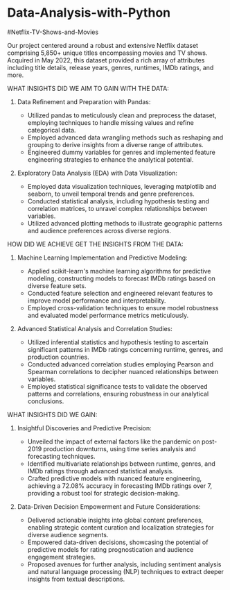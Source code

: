 # Data-Analysis-with-Python
#Netflix-TV-Shows-and-Movies

Our project centered around a robust and extensive Netflix dataset comprising 5,850+ unique titles encompassing movies and TV shows. Acquired in May 2022, this dataset provided a rich array of attributes including title details, release years, genres, runtimes, IMDb ratings, and more.

WHAT INSIGHTS DID WE AIM TO GAIN WITH THE DATA: 
1. Data Refinement and Preparation with Pandas:
   - Utilized pandas to meticulously clean and preprocess the dataset, employing techniques to handle missing values and refine categorical data.
   - Employed advanced data wrangling methods such as reshaping and grouping to derive insights from a diverse range of attributes.
   - Engineered dummy variables for genres and implemented feature engineering strategies to enhance the analytical potential.

2. Exploratory Data Analysis (EDA) with Data Visualization:
   - Employed data visualization techniques, leveraging matplotlib and seaborn, to unveil temporal trends and genre preferences.
   - Conducted statistical analysis, including hypothesis testing and correlation matrices, to unravel complex relationships between variables.
   - Utilized advanced plotting methods to illustrate geographic patterns and audience preferences across diverse regions.

HOW DID WE ACHIEVE GET THE INSIGHTS FROM THE DATA: 
1. Machine Learning Implementation and Predictive Modeling:
   - Applied scikit-learn's machine learning algorithms for predictive modeling, constructing models to forecast IMDb ratings based on diverse feature sets.
   - Conducted feature selection and engineered relevant features to improve model performance and interpretability.
   - Employed cross-validation techniques to ensure model robustness and evaluated model performance metrics meticulously.

2. Advanced Statistical Analysis and Correlation Studies:
   - Utilized inferential statistics and hypothesis testing to ascertain significant patterns in IMDb ratings concerning runtime, genres, and production countries.
   - Conducted advanced correlation studies employing Pearson and Spearman correlations to decipher nuanced relationships between variables.
   - Employed statistical significance tests to validate the observed patterns and correlations, ensuring robustness in our analytical conclusions.

WHAT INSIGHTS DID WE GAIN: 
1. Insightful Discoveries and Predictive Precision:
   - Unveiled the impact of external factors like the pandemic on post-2019 production downturns, using time series analysis and forecasting techniques.
   - Identified multivariate relationships between runtime, genres, and IMDb ratings through advanced statistical analysis.
   - Crafted predictive models with nuanced feature engineering, achieving a 72.08% accuracy in forecasting IMDb ratings over 7, providing a robust tool for strategic decision-making.

2. Data-Driven Decision Empowerment and Future Considerations:
   - Delivered actionable insights into global content preferences, enabling strategic content curation and localization strategies for diverse audience segments.
   - Empowered data-driven decisions, showcasing the potential of predictive models for rating prognostication and audience engagement strategies.
   - Proposed avenues for further analysis, including sentiment analysis and natural language processing (NLP) techniques to extract deeper insights from textual descriptions.
